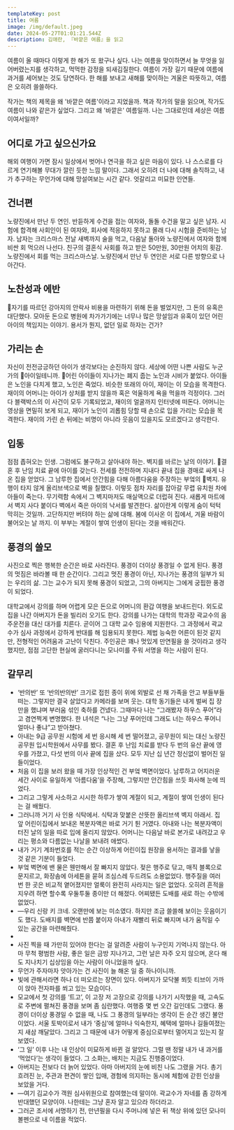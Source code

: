 ```yaml
---
templateKey: post
title: 여름
image: /img/default.jpeg
date: 2024-05-27T01:01:21.544Z
description: 김애란, 『바깥은 여름』을 읽고
---
```



여름이 올 때마다 이렇게 한 해가 또 왔구나 싶다. 나는 여름을 맞이하면서 늘 무엇을 잃어버렸는지를 생각하고, 먹먹한 감정을 되새김질한다. 여름이 가장 길기 때문에 여름에 과거를 세어보는 것도 당연하다. 한 해를 보내고 새해를 맞이하는 겨울은 따뜻하고, 여름은 오히려 쓸쓸하다.

작가는 책의 제목을 왜 '바깥은 여름'이라고 지었을까. 책과 작가의 말을 읽으며, 작가도 여름이 나와 같은가 싶었다. 그리고 왜 '바깥은' 여름일까. 나는 그대로인데 세상은 여름이여서일까?

## 어디로 가고 싶으신가요

해외 여행이 가면 잠시 일상에서 벗어나 연극을 하고 싶은 마음이 있다. 나 스스로를 다르게 연기해볼 무대가 깔린 듯한 느낌 말이다. 그래서 오히려 더 나에 대해 솔직하고, 내가 추구하는 무언가에 대해 망설여보는 시간 같다. 엇갈리고 미묘한 인연들. 

## 건너편

노량진에서 만난 두 연인. 반듣하게 수건을 접는 여자와, 돌돌 수건을 말고 싶은 남자. 시험에 합격해 사회인이 된 여자와, 회사에 적응하지 못하고 몰래 다시 시험을 준비하는 남자. 남자는 크리스마스 전날 새벽까지 술을 먹고, 다음날 돌아와 노량진에서 여자와 함께 비싼 회 먹으러 나선다. 친구의 결혼식 사회를 하고 받은 50만원, 30만원 어치의 횟감. 노량진에서 회를 먹는 크리스마스날. 노량진에서 만난 두 연인은 서로 다른 방향으로 나아간다.

## 노찬성과 에반

자기를 따르던 강아지의 안락사 비용을 마련하기 위해 돈을 벌었지만, 그 돈의 유혹은 대단했다. 모아둔 돈으로 병원에 차가가기에는 너무나 많은 망설임과 유혹이 있던 어린 아이의 책임지는 이야기. 용서가 뭔지, 없던 일로 하자는 건가?

## 가리는 손

자신이 전전긍긍하던 아이가 생각보다는 순진하지 않다. 세상에 어떤 나쁜 사람도 누군가의 아이일테니까. 어린 아이들이 지나가는 폐지 줍는 노인과 시비가 붙었다. 아이들은 노인을 다치게 했고, 노인은 죽었다. 비슷한 또래의 아이, 재이는 이 모습을 목격한다. 재이의 어머니는 아이가 상처를 받지 않을까 혹은 억울하게 욕을 먹을까 걱정이다. 그러다 블랙박스의 이 사건이 모두 기록되었고, 재이의 얼굴까지 인터넷에 떠돈다. 어머니는 영상을 면밀히 보게 되고, 재이가 노인이 괴롭힘 당할 때 손으로 입을 가리는 모습을 목격한다. 재이의 가린 손 뒤에는 비명이 아니라 웃음이 있을지도 모르겠다고 생각한다. 

## 입동

점점 좁혀오는 인생. 그럼에도 불구하고 살아내야 하는. 벽지를 바르는 날의 이야기.
결혼 후 난임 치료 끝에 아이를 갖는다. 전세를 전전하며 지내다 끝내 집을 경매로 싸게 나온 집을 얻었다. 그 남루한 집에서 안간힘을 다해 아름다움을 주장하는 부엌의 벽지. 유행이 타지 않게 올리브색으로 벽을 칠했다. 이렇듯 점차 자리를 잡아갈 무렵 유치원 차에 아들이 죽는다. 무기력함 속에서 그 벽지마저도 매실액으로 더럽혀 진다. 새롭게 마트에서 벽지 사다 붙이다 벽에서 죽은 아이의 낙서를 발견한다.  삶이란게 이렇게 숨이 턱턱 막히는 것일까. 고단하지만 버텨야 하는 삶에 대해. 봄에 이사온 이 집에서, 겨울 바람이 불어오는 날 까지. 이 부부는 계절이 쌓여 인생이 된다는 것을 배워간다.

## 풍경의 쓸모

사진으로 찍은 행복한 순간은 바로 사라진다. 풍경이 더이상 풍경일 수 없게 된다. 풍경의 멋짐은 바라볼 때 한 순간이다. 그리고 멋진 풍경이 아닌, 지나가는 풍경의 일부가 되는 우리의 삶. 그는 교수가 되지 못해 풍경이 되었고, 그의 아버지는 그에게 궁핍한 풍경이 되었다.

대학교에서 강의를 하며 어렵게 모은 돈으로 어머니의 환갑 여행을 보내드린다.  외도로 집을 나간 아버지가 돈을 빌리러 오기도 한다.  강의를 나가는 대학의 학과장 곽교수의 음주운전을 대신 대가를 치른다. 곧이어 그 대학 교수 임용에 지원한다. 그 과정에서 곽교수가 심사 과정에서 강하게 반대를 해 임용되지 못한다. 제법 능숙한 어른이 된것 같지만, 전형적인 어려움과 고난이 닥친다. 주인공은 꽤나 멋있게 만연필을 쓸 것이라고 생각했지만, 점점 고단한 현실에 굴러다니는 모나미를 주워 서명을 하는 사람이 된다.

## 갈무리

* ‘반의반’ 또 ‘반의반의반’ 크기로 접힌 종이 위에 외발로 선 채 가족을 안고 부들부들 떠는. 그렇지만 결국 살았다고 카메라를 보며 웃는. 대학 동기들은 내게 벌써 집 장만을 했냐며 부러움 섞인 축하를 건넸다. 그때마다 나는 “그래봤자 하우스 푸어”라고 겸연쩍게 변명했다. 한 녀석은 “나는 그냥 푸어인데 그래도 너는 하우스 푸어니 얼마나 좋냐”고 받아쳤다.
* 아내는 9급 공무원 시험에 세 번 응시해 세 번 떨어졌고, 공무원이 되는 대신 노량진 공무원 입시학원에서 사무를 봤다. 결혼 후 난임 치료를 받다 두 번의 유산 끝에 영우를 가졌고, 다섯 번의 이사 끝에 집을 샀다. 모두 지난 십 년간 정신없이 벌어진 일들이었다.
* 처음 이 집을 보러 왔을 때 가장 인상적인 건 부엌 벽면이었다. 남루하고 어지러운 세간 사이로 유일하게 ‘아름다움’을 주장해, 그렇지만 안간힘을 쓰듯 화사해 눈에 띄었다.
* 그리고 그렇게 사소하고 시시한 하루가 쌓여 계절이 되고, 계절이 쌓여 인생이 된다는 걸 배웠다.
* 그러니까 거기 사 인용 식탁에서. 식탁과 맞붙은 산뜻한 올리브색 벽지 아래서. 집 앞 어린이집에서 보내온 복분자액은 바로 거기 튄 거였다. 아내와 나는 복분자액이 터진 날의 일을 따로 입에 올리지 않았다. 어머니는 다음날 바로 본가로 내려갔고 우리는 평소와 다름없는 나날을 보내려 애썼다.
* 내가 거기 계좌번호를 적는 순간 이상하게 어린이집 원장을 용서하는 결과를 낳을 것 같은 기분이 들었다.
* 부엌 벽면에 밴 물은 웬만해서 잘 빠지지 않았다. 젖은 행주로 닦고, 매직 블록으로 문지르고, 화장솜에 아세톤을 묻혀 조심스레 두드려도 소용없었다. 행주질을 여러 번 한 곳은 비교적 옅어졌지만 얼룩이 완전히 사라지는 일은 없었다. 오히려 흔적을 지우려 하면 할수록 우둘투둘 종이만 더 해졌다. 어찌됐든 도배를 새로 하는 수밖에 없었다.
* —우리 신랑 키 크네. 오랜만에 보는 미소였다. 하지만 조금 쓸쓸해 보이는 웃음이기도 했다. 도배지를 벽면에 반쯤 붙이자 아내가 재빨리 뒤로 빠지며 내가 움직일 수 있는 공간을 마련해줬다.
*
* 사진 찍을 때 가만히 있어야 한다는 걸 알려준 사람이 누구인지 기억나지 않는다. 아마 무척 평범한 사람, 좋은 일은 금방 지나가고, 그런 날은 자주 오지 않으며, 온다 해도 지나치기 십상임을 아는 사람이 아니었을까 싶다.
* 무언가 주자마자 앗아가는 건 사진이 늘 해온 일 중 하나이니까.
* 빛에 관해서라면 하나 더 떠오르는 장면이 있다. 아버지가 모닥불 쬐듯 티브이 가까이 앉아 전자파를 쐬고 있는 모습이다.
* 모교에서 첫 강의를 ‘트고’, 이 고장 저 고장으로 강의를 나가기 시작했을 때, 고속도로 주변에 펼쳐진 풍경을 보며 좀 심란했다. 여행중 몇 번 오간 길인데도 그랬다. 풍경이 더이상 풍경일 수 없을 때, 나도 그 풍경의 일부라는 생각이 든 순간 생긴 불안이었다. 서울 토박이로서 내가 ‘중심’에 얼마나 익숙한지, 혜택에 얼마나 길들여졌는지 새삼 깨달았다. 그리고 그 때문에 내가 어떻게 중심으로부터 멀어지고 있는지 잘 보였다.
* ‘그 일’ 이후 나는 내 인상이 미묘하게 바뀐 걸 알았다. 그럴 땐 정말 내가 내 과거를 ‘먹었다’는 생각이 들었다. 그 소화는, 배치는 지금도 진행중이었다.
* 아버지는 전보다 더 늙어 있었다. 아마 아버지의 눈에 비친 나도 그랬을 거다. 총기 흐려진 눈, 주관과 편견이 쌓인 입매, 경험에 의지하는 동시에 체험에 갇힌 인상을 보았을 거다.
* —여기 김교수가 객원 심사위원으로 참여했는데 말이야. 곽교수가 자네를 좀 강하게 반대했던 모양이야. 나한테는 그냥 혼자 알고 있으라 하더라고.
* 그러곤 조서에 서명하기 전, 만년필을 다시 주머니에 넣은 뒤 책상 위에 있던 모나미 볼펜으로 내 이름을 적었다.